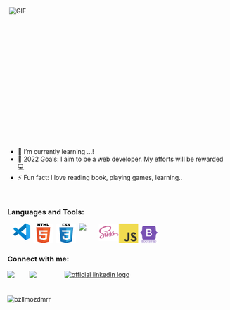 <img align="right" alt="GIF" src="https://media.giphy.com/media/L1R1tvI9svkIWwpVYr/giphy.gif"  width="500" height="320" />

##
- 🌱 I’m currently learning ...!
- 🥅 2022 Goals: I aim to be a web developer. My efforts will be rewarded 💻
- ⚡ Fun fact: I love reading book, playing games, learning..
<br>

### Languages and Tools:

<img align="left" style="margin-left:1.0em"  alt="Visual Studio Code" width="38px" src="https://raw.githubusercontent.com/github/explore/80688e429a7d4ef2fca1e82350fe8e3517d3494d/topics/visual-studio-code/visual-studio-code.png" />
<img align="left" style="margin-left:0.5em" alt="HTML5" width="45px" src="https://raw.githubusercontent.com/github/explore/80688e429a7d4ef2fca1e82350fe8e3517d3494d/topics/html/html.png" />
<img align="left" style="margin-left:0.5em"  alt="CSS3" width="45px" src="https://raw.githubusercontent.com/github/explore/80688e429a7d4ef2fca1e82350fe8e3517d3494d/topics/css/css.png" />
<img align="left" style="margin-left:0.5em" width="45px" src="https://img.icons8.com/color/48/4a90e2/git.png"/>
<img src="https://raw.githubusercontent.com/devicons/devicon/master/icons/javascript/javascript-original.svg" alt="javascript" width="45" />
<a href="https://getbootstrap.com" target="_blank"> <img src="https://raw.githubusercontent.com/devicons/devicon/master/icons/bootstrap/bootstrap-plain-wordmark.svg" alt="bootstrap" width="40" height="40"/>
<a href="https://sass-lang.com" target="_blank"  rel="noreferrer"> <img src="https://raw.githubusercontent.com/devicons/devicon/master/icons/sass/sass-original.svg" alt="sass" align="left" width="45" height="40"/> </a>
<br>

### Connect with me:
<a href="mailto:ozllmozdmrr00@gmail.com" ><img width="50px" align="left" src="https://img.icons8.com/color/48/4a90e2/gmail.png"/>
<a href="https://app.patika.dev/nymeria"><img src="https://miro.medium.com/max/3150/2*TZeK0kyHTRHVv3gUi8BtQg.png" width="80px" align="left">
<a href="https://www.linkedin.com/in/özlem-özdemir/"><img src="https://www.freepnglogos.com/uploads/official-linkedin-logo----17.png" width="40px" alt="official linkedin logo "/>
  

<h1></h1>
<p><img align="left" src="https://github-readme-stats.vercel.app/api/top-langs?username=ozllmozdmrr&show_icons=true&theme=radical&locale=en&layout=compact" alt="ozllmozdmrr"/></p>
